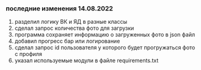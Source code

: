 
### последние изменения 14.08.2022
1. разделил логику ВК и ЯД в разные классы
2. сделал запрос количества фото для загрузки
3. программа сохраняет информацию о загруженных фото в json файл
4. добавил прогресс бар или логирование
5. сделал запрос id пользователя у которого будет прогружаться фото с профиля
6. указал используемые модули в файле requirements.txt
